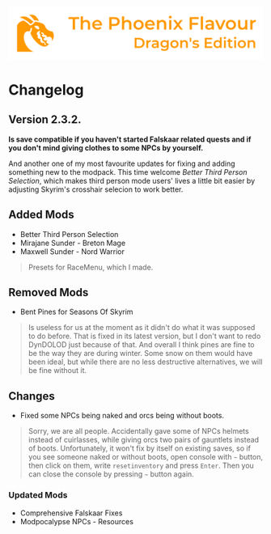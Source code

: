 ![image](images/Banner.webp)

# Changelog

## Version 2.3.2.

**Is save compatible if you haven't started Falskaar related quests and if you don't mind giving clothes to some NPCs by yourself.**

And another one of my most favourite updates for fixing and adding something new to the modpack. This time welcome _Better Third Person Selection_, 
which makes third person mode users' lives a little bit easier by adjusting Skyrim's crosshair selecion to work better. 

## Added Mods

* Better Third Person Selection
* Mirajane Sunder - Breton Mage
* Maxwell Sunder - Nord Warrior
> Presets for RaceMenu, which I made.

## Removed Mods

* Bent Pines for Seasons Of Skyrim
> Is useless for us at the moment as it didn't do what it was supposed to do before. That is fixed in its latest version, 
but I don't want to redo DynDOLOD just because of that. And overall I think pines are fine to be the way they are during winter.
Some snow on them would have been ideal, but while there are no less destructive alternatives, we will be fine without it.

## Changes

* Fixed some NPCs being naked and orcs being without boots.
> Sorry, we are all people. Accidentally gave some of NPCs helmets instead of cuirlasses, while giving orcs two pairs of gauntlets instead of boots. Unfortunately, it won't fix by itself on existing saves, so if you see someone naked or without boots, open console with `~` button, then click on them, write `resetinventory` and press `Enter`. Then you can close the console by pressing `~` button again.

### Updated Mods

* Comprehensive Falskaar Fixes
* Modpocalypse NPCs - Resources
